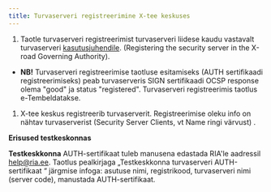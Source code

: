 ```yaml
---
title: Turvaserveri registreerimine X-tee keskuses
---
```


1. Taotle turvaserveri registreerimist turvaserveri liidese kaudu vastavalt turvaserveri [kasutusjuhendile](http://x-road.eu/docs/x-road_v6_security_server_user_guide.pdf). (Registering the security server in the X-road Governing Authority).
  * **NB!** Turvaserveri registreerimise taotluse esitamiseks (AUTH sertifikaadi registreerimiseks) peab turvaserveris SIGN sertifikaadi OCSP response olema "good" ja status "registered". Turvaserveri registreerimis taotlus e-Tembeldatakse.
1. X-tee keskus registreerib turvaserverit. Registreerimise oleku info on nähtav turvaserverist (Security Server Clients, vt Name ringi värvust) .

**Erisused testkeskonnas**

**Testkeskkonna** AUTH-sertifikaat tuleb manusena edastada RIA'le aadressil help@ria.ee. 
Taotlus pealkirjaga „Testkeskkonna turvaserveri  AUTH-sertifikaat “ järgmise infoga: asutuse nimi, registrikood, turvaserveri nimi (server code), manustada AUTH-sertifikaat.
